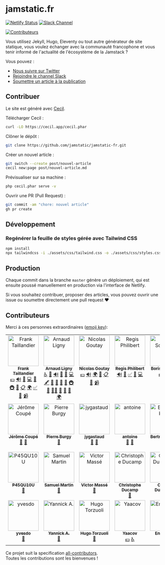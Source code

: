 # jamstatic.fr

[![Netlify Status](https://api.netlify.com/api/v1/badges/5f02cf72-0ba6-4fd3-a606-29262d8d8606/deploy-status)](https://app.netlify.com/sites/jamstatic/deploys)
[![Slack Channel](https://jamstatic.herokuapp.com/badge.svg)](https://jamstatic.herokuapp.com)
<!-- ALL-CONTRIBUTORS-BADGE:START - Do not remove or modify this section -->
[![Contributeurs](https://img.shields.io/badge/all_contributors-26-orange.svg?style=flat-square)](#contributeurs)
<!-- ALL-CONTRIBUTORS-BADGE:END -->

Vous utilisez Jekyll, Hugo, Eleventy ou tout autre générateur de site statique, vous
voulez échanger avec la communauté francophone et vous tenir informé de
l'actualité de l'écosystème de la Jamstack ?

Vous pouvez :

* [Nous suivre sur Twitter](https://twitter.com/jamstatic_fr)
* [Rejoindre le channel Slack](https://jamstatic.fr/slack/)
* [Soumettre un article à la publication](https://github.com/jamstatic/jamstatic-fr/projects/1)

## Contribuer

Le site est généré avec [Cecil](https://cecil.app).

Télécharger Cecil :

```bash
curl -LO https://cecil.app/cecil.phar
```

Clôner le dépôt :

```bash
git clone https://github.com/jamstatic/jamstatic-fr.git
```

Créer un nouvel article :

```bash
git switch --create post/nouvel-article
cecil new:page post/nouvel-article.md
```

Prévisualiser sur sa machine :

```bash
php cecil.phar serve -v
```

Ouvrir une PR (Pull Request) :

```bash
git commit -am "chore: nouvel article"
gh pr create
```

## Développement

### Regénérer la feuille de styles gérée avec Tailwind CSS

```bash
npm install
npx tailwindcss -i ./assets/css/tailwind.css -o ./assets/css/styles.css
```

## Production

Chaque commit dans la branche `master` génère un déploiement, qui est ensuite poussé manuellement en production via l'interface de Netlify.

Si vous souhaitez contribuer, proposer des articles, vous pouvez ouvrir une issue ou soumettre directement une pull request :heart:

## Contributeurs

Merci à ces personnes extraordinaires ([emoji key](https://github.com/kentcdodds/all-contributors#emoji-key)):

<!-- ALL-CONTRIBUTORS-LIST:START - Do not remove or modify this section -->
<!-- prettier-ignore-start -->
<!-- markdownlint-disable -->
<table>
  <tbody>
    <tr>
      <td align="center" valign="top" width="14.28%"><a href="https://frank.taillandier.me"><img src="https://avatars3.githubusercontent.com/u/103008?v=4?s=100" width="100px;" alt="Frank Taillandier"/><br /><sub><b>Frank Taillandier</b></sub></a><br /><a href="#financial-DirtyF" title="Financial">💵</a> <a href="#audio-DirtyF" title="Audio">🔊</a> <a href="#blog-DirtyF" title="Blogposts">📝</a> <a href="https://github.com/jamstatic/jamstatic-fr/commits?author=DirtyF" title="Code">💻</a> <a href="#design-DirtyF" title="Design">🎨</a> <a href="#infra-DirtyF" title="Infrastructure (Hosting, Build-Tools, etc)">🚇</a> <a href="#maintenance-DirtyF" title="Maintenance">🚧</a> <a href="#eventOrganizing-DirtyF" title="Event Organizing">📋</a> <a href="#translation-DirtyF" title="Translation">🌍</a> <a href="#tutorial-DirtyF" title="Tutorials">✅</a> <a href="#talk-DirtyF" title="Talks">📢</a> <a href="#video-DirtyF" title="Videos">📹</a></td>
      <td align="center" valign="top" width="14.28%"><a href="https://arnaudligny.fr/"><img src="https://avatars.githubusercontent.com/u/80580?v=4?s=100" width="100px;" alt="Arnaud Ligny"/><br /><sub><b>Arnaud Ligny</b></sub></a><br /><a href="#a11y-ArnaudLigny" title="Accessibility">️️️️♿️</a> <a href="#question-ArnaudLigny" title="Answering Questions">💬</a> <a href="#audio-ArnaudLigny" title="Audio">🔊</a> <a href="#blog-ArnaudLigny" title="Blogposts">📝</a> <a href="https://github.com/jamstatic/jamstatic-fr/issues?q=author%3AArnaudLigny" title="Bug reports">🐛</a> <a href="https://github.com/jamstatic/jamstatic-fr/commits?author=ArnaudLigny" title="Code">💻</a> <a href="#content-ArnaudLigny" title="Content">🖋</a> <a href="#data-ArnaudLigny" title="Data">🔣</a> <a href="#design-ArnaudLigny" title="Design">🎨</a> <a href="https://github.com/jamstatic/jamstatic-fr/commits?author=ArnaudLigny" title="Documentation">📖</a> <a href="#ideas-ArnaudLigny" title="Ideas, Planning, & Feedback">🤔</a> <a href="#infra-ArnaudLigny" title="Infrastructure (Hosting, Build-Tools, etc)">🚇</a> <a href="#maintenance-ArnaudLigny" title="Maintenance">🚧</a> <a href="#mentoring-ArnaudLigny" title="Mentoring">🧑‍🏫</a> <a href="#projectManagement-ArnaudLigny" title="Project Management">📆</a> <a href="https://github.com/jamstatic/jamstatic-fr/pulls?q=is%3Apr+reviewed-by%3AArnaudLigny" title="Reviewed Pull Requests">👀</a> <a href="#talk-ArnaudLigny" title="Talks">📢</a> <a href="#translation-ArnaudLigny" title="Translation">🌍</a></td>
      <td align="center" valign="top" width="14.28%"><a href="https://phacks.dev/"><img src="https://avatars1.githubusercontent.com/u/2587348?v=4?s=100" width="100px;" alt="Nicolas Goutay"/><br /><sub><b>Nicolas Goutay</b></sub></a><br /><a href="#financial-phacks" title="Financial">💵</a> <a href="#audio-phacks" title="Audio">🔊</a> <a href="#translation-phacks" title="Translation">🌍</a> <a href="#blog-phacks" title="Blogposts">📝</a> <a href="#eventOrganizing-phacks" title="Event Organizing">📋</a> <a href="#talk-phacks" title="Talks">📢</a> <a href="#video-phacks" title="Videos">📹</a></td>
      <td align="center" valign="top" width="14.28%"><a href="https://regisphilibert.com"><img src="https://avatars2.githubusercontent.com/u/1480503?v=4?s=100" width="100px;" alt="Regis Philibert"/><br /><sub><b>Regis Philibert</b></sub></a><br /><a href="#audio-regisphilibert" title="Audio">🔊</a> <a href="#blog-regisphilibert" title="Blogposts">📝</a> <a href="#tutorial-regisphilibert" title="Tutorials">✅</a> <a href="https://github.com/jamstatic/jamstatic-fr/pulls?q=is%3Apr+reviewed-by%3Aregisphilibert" title="Reviewed Pull Requests">👀</a> <a href="https://github.com/jamstatic/jamstatic-fr/commits?author=regisphilibert" title="Code">💻</a></td>
      <td align="center" valign="top" width="14.28%"><a href="https://boris.schapira.dev"><img src="https://avatars0.githubusercontent.com/u/284742?v=4?s=100" width="100px;" alt="Boris Schapira"/><br /><sub><b>Boris Schapira</b></sub></a><br /><a href="#financial-borisschapira" title="Financial">💵</a> <a href="https://github.com/jamstatic/jamstatic-fr/pulls?q=is%3Apr+reviewed-by%3Aborisschapira" title="Reviewed Pull Requests">👀</a> <a href="#blog-borisschapira" title="Blogposts">📝</a></td>
      <td align="center" valign="top" width="14.28%"><a href="https://nicolas-hoizey.com/"><img src="https://avatars2.githubusercontent.com/u/78213?v=4?s=100" width="100px;" alt="Nicolas Hoizey"/><br /><sub><b>Nicolas Hoizey</b></sub></a><br /><a href="#financial-nhoizey" title="Financial">💵</a> <a href="https://github.com/jamstatic/jamstatic-fr/pulls?q=is%3Apr+reviewed-by%3Anhoizey" title="Reviewed Pull Requests">👀</a> <a href="#blog-nhoizey" title="Blogposts">📝</a></td>
      <td align="center" valign="top" width="14.28%"><a href="https://www.goodmotion.fr"><img src="https://avatars2.githubusercontent.com/u/46760?v=4?s=100" width="100px;" alt="Patrick Faramaz"/><br /><sub><b>Patrick Faramaz</b></sub></a><br /><a href="#financial-ipatate" title="Financial">💵</a> <a href="#audio-ipatate" title="Audio">🔊</a> <a href="https://github.com/jamstatic/jamstatic-fr/commits?author=ipatate" title="Code">💻</a> <a href="#blog-ipatate" title="Blogposts">📝</a></td>
    </tr>
    <tr>
      <td align="center" valign="top" width="14.28%"><a href="https://www.webstoemp.com"><img src="https://avatars1.githubusercontent.com/u/657571?v=4?s=100" width="100px;" alt="Jérôme Coupé"/><br /><sub><b>Jérôme Coupé</b></sub></a><br /><a href="#blog-jeromecoupe" title="Blogposts">📝</a> <a href="https://github.com/jamstatic/jamstatic-fr/pulls?q=is%3Apr+reviewed-by%3Ajeromecoupe" title="Reviewed Pull Requests">👀</a></td>
      <td align="center" valign="top" width="14.28%"><a href="https://strapi.io"><img src="https://avatars0.githubusercontent.com/u/5550462?v=4?s=100" width="100px;" alt="Pierre Burgy"/><br /><sub><b>Pierre Burgy</b></sub></a><br /><a href="#blog-pierreburgy" title="Blogposts">📝</a></td>
      <td align="center" valign="top" width="14.28%"><a href="http://gastaud.io"><img src="https://avatars3.githubusercontent.com/u/1499325?v=4?s=100" width="100px;" alt="jygastaud"/><br /><sub><b>jygastaud</b></sub></a><br /><a href="#plugin-jygastaud" title="Plugin/utility libraries">🔌</a> <a href="https://github.com/jamstatic/jamstatic-fr/pulls?q=is%3Apr+reviewed-by%3Ajygastaud" title="Reviewed Pull Requests">👀</a></td>
      <td align="center" valign="top" width="14.28%"><a href="https://www.quaternum.net"><img src="https://avatars2.githubusercontent.com/u/6869488?v=4?s=100" width="100px;" alt="antoine"/><br /><sub><b>antoine</b></sub></a><br /><a href="#blog-antoinentl" title="Blogposts">📝</a> <a href="https://github.com/jamstatic/jamstatic-fr/pulls?q=is%3Apr+reviewed-by%3Aantoinentl" title="Reviewed Pull Requests">👀</a></td>
      <td align="center" valign="top" width="14.28%"><a href="http://bertrandkeller.info"><img src="https://avatars2.githubusercontent.com/u/1500301?v=4?s=100" width="100px;" alt="Bertrand Keller"/><br /><sub><b>Bertrand Keller</b></sub></a><br /><a href="#blog-bertrandkeller" title="Blogposts">📝</a> <a href="https://github.com/jamstatic/jamstatic-fr/commits?author=bertrandkeller" title="Code">💻</a></td>
      <td align="center" valign="top" width="14.28%"><a href="https://github.com/Natouille"><img src="https://avatars0.githubusercontent.com/u/2006947?v=4?s=100" width="100px;" alt="Nathalie Rosenberg"/><br /><sub><b>Nathalie Rosenberg</b></sub></a><br /><a href="https://github.com/jamstatic/jamstatic-fr/pulls?q=is%3Apr+reviewed-by%3ANatouille" title="Reviewed Pull Requests">👀</a></td>
      <td align="center" valign="top" width="14.28%"><a href="https://tut-tuuut.github.io"><img src="https://avatars0.githubusercontent.com/u/1035145?v=4?s=100" width="100px;" alt="Agnès Haasser"/><br /><sub><b>Agnès Haasser</b></sub></a><br /><a href="https://github.com/jamstatic/jamstatic-fr/pulls?q=is%3Apr+reviewed-by%3Atut-tuuut" title="Reviewed Pull Requests">👀</a></td>
    </tr>
    <tr>
      <td align="center" valign="top" width="14.28%"><a href="https://github.com/P45QU10U"><img src="https://avatars2.githubusercontent.com/u/1941272?v=4?s=100" width="100px;" alt="P45QU10U"/><br /><sub><b>P45QU10U</b></sub></a><br /><a href="https://github.com/jamstatic/jamstatic-fr/pulls?q=is%3Apr+reviewed-by%3AP45QU10U" title="Reviewed Pull Requests">👀</a></td>
      <td align="center" valign="top" width="14.28%"><a href="http://blog.creaone.fr"><img src="https://avatars3.githubusercontent.com/u/34697?v=4?s=100" width="100px;" alt="Samuel Martin"/><br /><sub><b>Samuel Martin</b></sub></a><br /><a href="https://github.com/jamstatic/jamstatic-fr/pulls?q=is%3Apr+reviewed-by%3Amartinsam" title="Reviewed Pull Requests">👀</a></td>
      <td align="center" valign="top" width="14.28%"><a href="https://inwardmovement.github.io"><img src="https://avatars0.githubusercontent.com/u/9438102?v=4?s=100" width="100px;" alt="Victor Massé"/><br /><sub><b>Victor Massé</b></sub></a><br /><a href="https://github.com/jamstatic/jamstatic-fr/pulls?q=is%3Apr+reviewed-by%3Ainwardmovement" title="Reviewed Pull Requests">👀</a></td>
      <td align="center" valign="top" width="14.28%"><a href="https://christopheducamp.com/"><img src="https://avatars1.githubusercontent.com/u/174418?v=4?s=100" width="100px;" alt="Christophe Ducamp"/><br /><sub><b>Christophe Ducamp</b></sub></a><br /><a href="https://github.com/jamstatic/jamstatic-fr/pulls?q=is%3Apr+reviewed-by%3AChristopheDucamp" title="Reviewed Pull Requests">👀</a></td>
      <td align="center" valign="top" width="14.28%"><a href="https://github.com/inseo"><img src="https://avatars3.githubusercontent.com/u/2088264?v=4?s=100" width="100px;" alt="Corinne Durrmeyer"/><br /><sub><b>Corinne Durrmeyer</b></sub></a><br /><a href="https://github.com/jamstatic/jamstatic-fr/pulls?q=is%3Apr+reviewed-by%3Ainseo" title="Reviewed Pull Requests">👀</a></td>
      <td align="center" valign="top" width="14.28%"><a href="http://laurent.la"><img src="https://avatars1.githubusercontent.com/u/6553086?v=4?s=100" width="100px;" alt="Laurent de Lacerda"/><br /><sub><b>Laurent de Lacerda</b></sub></a><br /><a href="https://github.com/jamstatic/jamstatic-fr/pulls?q=is%3Apr+reviewed-by%3Alaurent-d" title="Reviewed Pull Requests">👀</a></td>
      <td align="center" valign="top" width="14.28%"><a href="https://polkatulk.com/en"><img src="https://avatars3.githubusercontent.com/u/164912?v=4?s=100" width="100px;" alt="Uxlco"/><br /><sub><b>Uxlco</b></sub></a><br /><a href="https://github.com/jamstatic/jamstatic-fr/pulls?q=is%3Apr+reviewed-by%3Ajonathanulco" title="Reviewed Pull Requests">👀</a></td>
    </tr>
    <tr>
      <td align="center" valign="top" width="14.28%"><a href="https://github.com/yvesdo"><img src="https://avatars2.githubusercontent.com/u/5601690?v=4?s=100" width="100px;" alt="yvesdo"/><br /><sub><b>yvesdo</b></sub></a><br /><a href="https://github.com/jamstatic/jamstatic-fr/pulls?q=is%3Apr+reviewed-by%3Ayvesdo" title="Reviewed Pull Requests">👀</a></td>
      <td align="center" valign="top" width="14.28%"><a href="https://gitlab.com/yannicka"><img src="https://avatars0.githubusercontent.com/u/22885898?v=4?s=100" width="100px;" alt="Yannick A."/><br /><sub><b>Yannick A.</b></sub></a><br /><a href="https://github.com/jamstatic/jamstatic-fr/pulls?q=is%3Apr+reviewed-by%3Ayannicka" title="Reviewed Pull Requests">👀</a></td>
      <td align="center" valign="top" width="14.28%"><a href="https://zooly.surge.sh/"><img src="https://avatars1.githubusercontent.com/u/7328625?v=4?s=100" width="100px;" alt="Hugo Torzuoli"/><br /><sub><b>Hugo Torzuoli</b></sub></a><br /><a href="https://github.com/jamstatic/jamstatic-fr/pulls?q=is%3Apr+reviewed-by%3AHZooly" title="Reviewed Pull Requests">👀</a></td>
      <td align="center" valign="top" width="14.28%"><a href="http://www.goodimpact.studio"><img src="https://avatars0.githubusercontent.com/u/11678850?v=4?s=100" width="100px;" alt="Yaacov"/><br /><sub><b>Yaacov</b></sub></a><br /><a href="#financial-yaaax" title="Financial">💵</a> <a href="#a11y-yaaax" title="Accessibility">️️️️♿️</a></td>
      <td align="center" valign="top" width="14.28%"><a href="https://blog.ticabri.com"><img src="https://avatars1.githubusercontent.com/u/701648?v=4?s=100" width="100px;" alt="Enguerran"/><br /><sub><b>Enguerran</b></sub></a><br /><a href="https://github.com/jamstatic/jamstatic-fr/commits?author=enguerran" title="Documentation">📖</a></td>
    </tr>
  </tbody>
</table>

<!-- markdownlint-restore -->
<!-- prettier-ignore-end -->

<!-- ALL-CONTRIBUTORS-LIST:END -->

Ce projet suit la specification [all-contributors](https://github.com/kentcdodds/all-contributors).  
Toutes les contributions sont les bienvenues !
